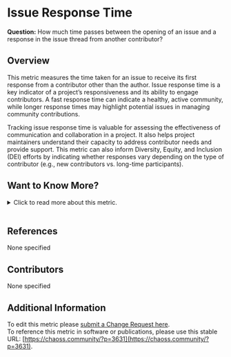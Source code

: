 # **Issue Response Time**

**Question:** How much time passes between the opening of an issue and a response in the issue thread from another contributor?

## Overview
This metric measures the time taken for an issue to receive its first response from a contributor other than the author. Issue response time is a key indicator of a project’s responsiveness and its ability to engage contributors. A fast response time can indicate a healthy, active community, while longer response times may highlight potential issues in managing community contributions.

Tracking issue response time is valuable for assessing the effectiveness of communication and collaboration in a project. It also helps project maintainers understand their capacity to address contributor needs and provide support. This metric can also inform Diversity, Equity, and Inclusion (DEI) efforts by indicating whether responses vary depending on the type of contributor (e.g., new contributors vs. long-time participants).

## Want to Know More?

<span markdown="1"><details>
<summary>Click to read more about this metric.</summary>

### Data Collection Strategies
- Look at the [Issues New](https://chaoss.community/metric-issues-new/) metric for a definition of “issues.”
- Collect timestamps for when issues are opened and when the first response (by a different contributor) is posted.
- Exclude responses by the issue author, and focus on responses from other contributors.

### Filters 
- **By Role:** Filter responses based on the role of the responder (e.g., maintainer or other contributors).
- **By Bot vs. Human:** Exclude automated responses or bot-generated messages.
- **By Issue Opener's Role:** Track responses based on whether the issue was opened by a new contributor or a long-time participant.
- **By Date:** Filter issues by their creation date.
- **By Issue Status:** Option to focus only on currently open issues.

### Visualizations
![Example visualization from GrimoireLab](https://raw.githubusercontent.com/chaoss/wg-evolution/main/focus-areas/issue-resolution/images/issue-response-time_grimoirelab.png)

</details></span><br>

## References
None specified

## Contributors
None specified

## Additional Information
To edit this metric please [submit a Change Request here](https://github.com/chaoss/wg-evolution/blob/main/focus-areas/issue-resolution/issue-response-time.md).  
To reference this metric in software or publications, please use this stable URL: [https://chaoss.community/?p=3631](https://chaoss.community/?p=3631).

<!-- # For groupings in the knowledge base
**Context tags:** issue tracking, project responsiveness, open source contribution  
**Keyword tags:** issue response time, issue handling, contributor engagement, GitHub Issues, GitLab Issues, GrimoireLab, Augur
-->
